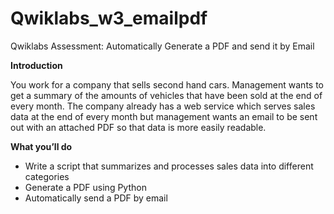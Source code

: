 # Qwiklabs_w3_emailpdf
Qwiklabs Assessment: Automatically Generate a PDF and send it by Email

**Introduction** 

You work for a company that sells second hand cars. Management wants to get a summary of the amounts of vehicles that have been sold at the end of every month. The company already has a web service which serves sales data at the end of every month but management wants an email to be sent out with an attached PDF so that data is more easily readable.

**What you’ll do**

  * Write a script that summarizes and processes sales data into different categories
  *  Generate a PDF using Python
  *  Automatically send a PDF by email 
  
